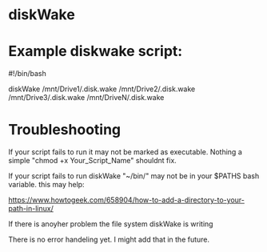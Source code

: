 # diskWake

# Example diskwake script:

#!/bin/bash

diskWake /mnt/Drive1/.disk.wake /mnt/Drive2/.disk.wake /mnt/Drive3/.disk.wake /mnt/DriveN/.disk.wake

# Troubleshooting 
If your script fails to run it may not be marked as executable. Nothing a simple "chmod +x Your_Script_Name" shouldnt fix.

If your script fails to run diskWake "~/bin/" may not be in your $PATHS bash variable. this may help:

https://www.howtogeek.com/658904/how-to-add-a-directory-to-your-path-in-linux/

If there is anoyher problem the file system diskWake is writing 

There is no error handeling yet. I might add that in the future.
